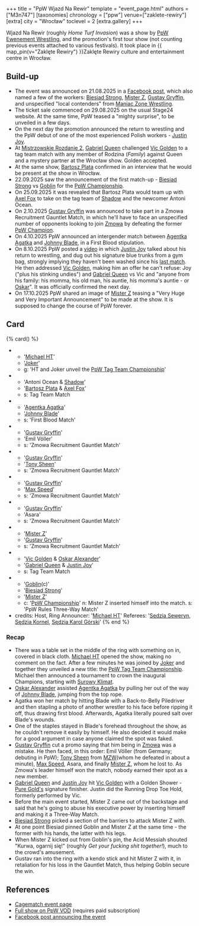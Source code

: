 +++
title = "PpW Wjazd Na Rewir"
template = "event_page.html"
authors = ["M3n747"]
[taxonomies]
chronology = ["ppw"]
venue=["zaklete-rewiry"]
[extra]
city = "Wrocław"
toclevel = 2
[extra.gallery]
+++

Wjazd Na Rewir (roughly _Home Turf Invasion_) was a show by [PpW Ewenement Wrestling](@/o/ppw.md), and the promotion's first tour show (not counting previous events attached to various festivals). It took place in {{ map_pin(v="Zaklęte Rewiry") }}Zaklęte Rewiry culture and entertainment centre in Wrocław.

## Build-up

* The event was announced on 21.08.2025 in a [Facebook post][w-breslau-bedziem], which also named a few of the workers: [Biesiad Strong](@/w/biesiad.md), [Mister Z](@/w/mister-z.md), [Gustav Gryffin](@/w/gustav-gryffin.md), and unspecified "local contenders" from [Maniac Zone Wrestling](@/o/mzw.md).
* The ticket sale commenced on 29.08.2025 on the usual Stage24 website. At the same time, PpW teased a "mighty surprise", to be unveiled in a few days.
* On the next day the promotion announced the return to wrestling and the PpW debut of one of the most experienced Polish workers - [Justin Joy](@/w/justin-joy.md).
* At [Mistrzowskie Rozdanie 2](@/e/ppw/2025-09-20-ppw-mistrzowskie-rozdanie-2.md), [Gabriel Queen](@/w/gabriel-queen.md) challenged [Vic Golden](@/w/vic-golden.md) to a tag team match with any member of Rodzina (_Family_) against Queen and a mystery partner at the Wrocław show. Golden accepted.
* At the same show, [Bartosz Plata](@/w/plata.md) confirmed in an interview that he would be present at the show in Wrocław.
* 22.09.2025 saw the announcement of the first match-up - [Biesiad Strong](@/w/biesiad.md) vs [Goblin](@/w/goblin.md) for the [PpW Championship](@/c/ppw-championship.md).
* On 25.09.2025 it was revealed that Bartosz Plata would team up with [Axel Fox](@/w/axel-fox.md) to take on the tag team of [Shadow](@/w/shadow.md) and the newcomer Antoni Ocean.
* On 2.10.2025 [Gustav Gryffin](@/w/gustav-gryffin.md) was announced to take part in a Zmowa Recruitment Gauntlet Match, in which he'll have to face an unspecified number of opponents looking to join  [Zmowa](@/tt/zmowa.md) by defeating the former [PpW Champion](@/c/ppw-championship.md).
* On 4.10.2025 PpW announced an intergender match between [Agentka Agatka](@/w/agentka-agatka.md) and [Johnny Blade](@/w/johnny-blade.md), in a First Blood stipulation.
* On 8.10.2025 PpW posted a [video][smierdzace-gacie-joya] in which [Justin Joy](@/w/justin-joy.md) talked about his return to wrestling, and dug out his signature blue trunks from a gym bag, strongly implying they haven't been washed since his [last match](@/e/ptw/2023-04-23-ptw-underground-14.md). He then addressed [Vic Golden](@/w/vic-golden.md), making him an offer he can't refuse: Joy ("plus his stinking undies") and [Gabriel Queen](@/w/gabriel-queen.md) vs Vic and "anyone from his family: his momma, his old man, his auntie, his momma's auntie - or [Oskar](@/w/oskar-alexander.md)". It was officially confirmed the next day.
* On 17.10.2025 PpW shared an image of [Mister Z](@/w/mister-z.md) teasing a "Very Huge and Very Important Announcement" to be made at the show. It is supposed to change the course of PpW forever.

## Card

{% card() %}
- - '[Michael HT](@/w/michael-ht.md)'
  - '[Joker](@/w/joker.md)'
  - g: 'HT and Joker unveil the [PpW Tag Team Championship](@/c/ppw-tag-team-championship.md)'
- - 'Antoni Ocean & [Shadow](@/w/shadow.md)'
  - '[Bartosz Plata](@/w/plata.md) & [Axel Fox](@/w/axel-fox.md)'
  - s: Tag Team Match
- - '[Agentka Agatka](@/w/agentka-agatka.md)'
  - '[Johnny Blade](@/w/johnny-blade.md)'
  - s: 'First Blood Match'
- - '[Gustav Gryffin](@/w/gustav-gryffin.md)'
  - 'Emil Völler'
  - s: 'Zmowa Recruitment Gauntlet Match'
- - '[Gustav Gryffin](@/w/gustav-gryffin.md)'
  - '[Tony Sheen](@/w/riverman.md)'
  - s: 'Zmowa Recruitment Gauntlet Match'
- - '[Gustav Gryffin](@/w/gustav-gryffin.md)'  
  - '[Max Speed](@/w/max-speed.md)'
  - s: 'Zmowa Recruitment Gauntlet Match'
- - '[Gustav Gryffin](@/w/gustav-gryffin.md)'
  - 'Asara'
  - s: 'Zmowa Recruitment Gauntlet Match'
- - '[Mister Z](@/w/mister-z.md)'
  - '[Gustav Gryffin](@/w/gustav-gryffin.md)'
  - s: 'Zmowa Recruitment Gauntlet Match'  
- - '[Vic Golden](@/w/vic-golden.md) & [Oskar Alexander](@/w/oskar-alexander.md)'
  - '[Gabriel Queen](@/w/gabriel-queen.md) & [Justin Joy](@/w/justin-joy.md)'
  - s: Tag Team Match
- - '[Goblin](@/w/goblin.md)(c)'
  - '[Biesiad Strong](@/w/biesiad.md)'
  - '[Mister Z](@/w/mister-z.md)'
  - c: '[PpW Championship](@/c/ppw-championship.md)'
    n: Mister Z inserted himself into the match.
    s: 'PpW Rules Three-Way Match'
- credits:
    Host, Ring Announcer: '[Michael HT](@/w/michael-ht.md)'
    Referees: '[Sędzia Seweryn](@/w/sedzia-seweryn.md), [Sędzia Kornel](@/w/sedzia-kornel.md), [Sędzia Karol Górski](@/w/madman-charlie.md)'
{% end %}

### Recap

* There was a table set in the middle of the ring with something on in, covered in black cloth. [Michael HT](@/w/michael-ht.md) opened the show, making no comment on the fact. After a few minutes he was joined by [Joker](@/w/joker.md) and together they unveiled a new title: the [PpW Tag Team Championship](@/c/ppw-tag-team-championship.md). Michael then announced a tournament to crown the inaugural Champions, starting with [Surowy Klimat](@/e/ppw/2025-11-08-ppw-surowy-klimat.md).
* [Oskar Alexander](@/w/oskar-alexander.md) assisted [Agentka Agatka](@/w/agentka-agatka.md) by pulling her out of the way of [Johnny Blade](@/w/johnny-blade.md), jumping from the top rope.
* Agatka won her match by hitting Blade with a Back-to-Belly Piledriver and then stapling a photo of another wrestler to his face before ripping it off, thus drawing first blood. Afterwards, Agatka literally poured salt over Blade's wounds.
* One of the staples stayed in Blade's forehead throughout the show, as he couldn't remove it easily by himself. He also decided it would make for a good argument in case anyone claimed the spot was faked.
* [Gustav Gryffin](@/w/gustav-gryffin.md) cut a promo saying that him being in [Zmowa](@/tt/zmowa.md) was a mistake. He then faced, in this order: Emil Völler (from Germany; debuting in PpW); [Tony Sheen](@/w/riverman.md) from [MZW](@/o/mzw.md)(whom he defeated in about a minute), [Max Speed](@/w/max-speed.md), Asara, and finally [Mister Z](@/w/mister-z.md), whom he lost to. As Zmowa's leader himself won the match, nobody earned their spot as a new member.
* [Gabriel Queen](@/w/gabriel-queen.md) and [Justin Joy](@/w/justin-joy.md) hit [Vic Golden](@/w/vic-golden.md) with a Golden Shower - [Pure Gold's](@/tt/pure-gold.md) signature finisher. Justin did the Running Drop Toe Hold, formerly performed by Vic.
* Before the main event started, Mister Z came out of the backstage and said that he's going to abuse his executive power by inserting himself and making it a Three-Way Match.
* [Biesiad Strong](@/w/biesiad.md) picked a section of the barriers to attack Mister Z with.
* At one point Biesiad pinned Goblin and Mister Z at the same time - the former with his hands, the latter with his legs.
* When Mister Z kicked out from Goblin's pin, the Acid Messiah shouted "Kurwa, ogarnij się!" (roughly _Get your fucking shit together!_), much to the crowd's amusement.
* Gustav ran into the ring with a kendo stick and hit Mister Z with it, in retaliation for his loss in the Gauntlet Match, thus helping Goblin secure the win.

## References

* [Cagematch event page](https://www.cagematch.net/?id=1&nr=433050)
* [Full show on PpW VOD](https://ppw-ewenementpl.vhx.tv/ppw-full-shows-dvd-version/season:3/videos/ppw-wjazd-na-rewir-24-10-2025-10-24-2025-20-50-38) (requires paid subscription)
* [Facebook post announcing the event][w-breslau-bedziem]

[w-breslau-bedziem]: https://www.facebook.com/photo/?fbid=1331239525673103&set=a.499910772139320
[smierdzace-gacie-joya]: https://www.facebook.com/reel/819283003939504
